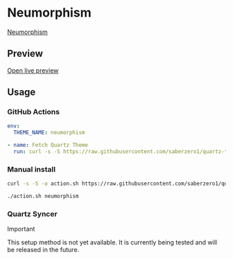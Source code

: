 # Neumorphism

[Neumorphism](https://github.com/LennZone)

## Preview

[Open live preview](https://quartz-themes.github.io/neumorphism/)

## Usage

### GitHub Actions

```yaml
env:
  THEME_NAME: neumorphism
```

```yaml
- name: Fetch Quartz Theme
  run: curl -s -S https://raw.githubusercontent.com/saberzero1/quartz-themes/master/action.sh | bash -s -- $THEME_NAME
```

### Manual install

```bash
curl -s -S -o action.sh https://raw.githubusercontent.com/saberzero1/quartz-themes/master/action.sh

./action.sh neumorphism
```

### Quartz Syncer

> [!IMPORTANT]
> This setup method is not yet available. It is currently being tested and will be released in the future.
